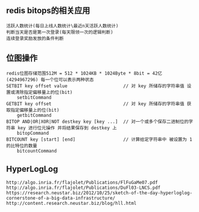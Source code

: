 ## redis bitops的相关应用
    活跃人数统计(每日上线人数统计\最近n天活跃人数统计)
    判断当天是否是第一次登录(每天限领一次的逻辑判断)
    连续登录奖励发放的条件判断

## 位图操作
    redis位图存储范围512M = 512 * 1024KB * 1024Byte * 8bit = 42亿(4294967296) 每一个位可以表示两种状态
    SETBIT key offset value                     // 对 key 所储存的字符串值 设置或清除指定偏移量上的位(bit)
        setbitCommand
    GETBIT key offset                           // 对 key 所储存的字符串值 获取指定偏移量上的位(bit)
        getbitCommand
    BITOP AND|OR|XOR|NOT destkey key [key ...]  // 对一个或多个保存二进制位的字符串 key 进行位元操作 并将结果保存到 destkey 上
        bitopCommand
    BITCOUNT key [start] [end]                  // 计算给定字符串中 被设置为 1 的比特位的数量
        bitcountCommand
    

## HyperLogLog
    http://algo.inria.fr/flajolet/Publications/FlFuGaMe07.pdf
    http://algo.inria.fr/flajolet/Publications/DuFl03-LNCS.pdf
    https://research.neustar.biz/2012/10/25/sketch-of-the-day-hyperloglog-cornerstone-of-a-big-data-infrastructure/
    http://content.research.neustar.biz/blog/hll.html